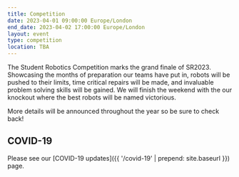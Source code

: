 ```yaml
---
title: Competition
date: 2023-04-01 09:00:00 Europe/London
end_date: 2023-04-02 17:00:00 Europe/London
layout: event
type: competition
location: TBA
---
```


The Student Robotics Competition marks the grand finale of SR2023. Showcasing the months of preparation our teams have put in, robots will be pushed to their limits, time critical repairs will be made, and invaluable problem solving skills will be gained. We will finish the weekend with the our knockout where the best robots will be named victorious.

More details will be announced throughout the year so be sure to check back!

## COVID-19

Please see our [COVID-19 updates]({{ '/covid-19' | prepend: site.baseurl }}) page.
